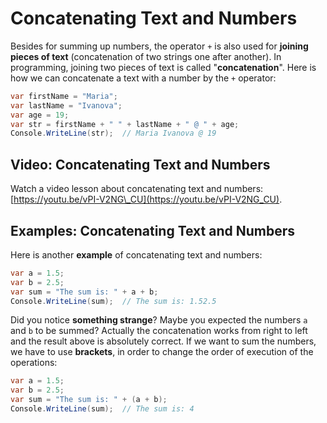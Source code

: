# Concatenating Text and Numbers

Besides for summing up numbers, the operator `+` is also used for **joining pieces of text** \(concatenation of two strings one after another\). In programming, joining two pieces of text is called "**concatenation**". Here is how we can concatenate a text with a number by the `+` operator:

```csharp
var firstName = "Maria";
var lastName = "Ivanova";
var age = 19;
var str = firstName + " " + lastName + " @ " + age;
Console.WriteLine(str);  // Maria Ivanova @ 19
```

## Video: Concatenating Text and Numbers

Watch a video lesson about concatenating text and numbers: [https://youtu.be/vPI-V2NG\_CU](https://youtu.be/vPI-V2NG_CU).

## Examples: Concatenating Text and Numbers

Here is another **example** of concatenating text and numbers:

```csharp
var a = 1.5;
var b = 2.5;
var sum = "The sum is: " + a + b;
Console.WriteLine(sum);  // The sum is: 1.52.5
```

Did you notice **something strange**? Maybe you expected the numbers `a` and  `b` to be summed? Actually the concatenation works from right to left and the result above is absolutely correct. If we want to sum the numbers, we have to use **brackets**, in order to change the order of execution of the operations:

```csharp
var a = 1.5;
var b = 2.5;
var sum = "The sum is: " + (a + b);
Console.WriteLine(sum);  // The sum is: 4
```



